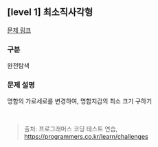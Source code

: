 ## [level 1] 최소직사각형

[문제 링크](https://school.programmers.co.kr/learn/courses/30/lessons/86491) 

### 구분
완전탐색

### 문제 설명  
명함의 가로세로를 변경하여, 명함지갑의 최소 크기 구하기

<br/>

> 출처: 프로그래머스 코딩 테스트 연습, https://programmers.co.kr/learn/challenges
